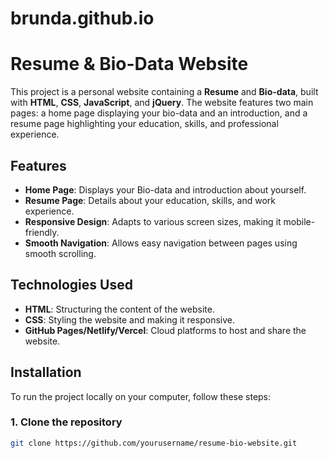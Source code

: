 # brunda.github.io
# Resume & Bio-Data Website

This project is a personal website containing a **Resume** and **Bio-data**, built with **HTML**, **CSS**, **JavaScript**, and **jQuery**. The website features two main pages: a home page displaying your bio-data and an introduction, and a resume page highlighting your education, skills, and professional experience.

## Features

- **Home Page**: Displays your Bio-data and introduction about yourself.
- **Resume Page**: Details about your education, skills, and work experience.
- **Responsive Design**: Adapts to various screen sizes, making it mobile-friendly.
- **Smooth Navigation**: Allows easy navigation between pages using smooth scrolling.

## Technologies Used

- **HTML**: Structuring the content of the website.
- **CSS**: Styling the website and making it responsive.
- **GitHub Pages/Netlify/Vercel**: Cloud platforms to host and share the website.

## Installation

To run the project locally on your computer, follow these steps:

### 1. Clone the repository

```bash
git clone https://github.com/yourusername/resume-bio-website.git
